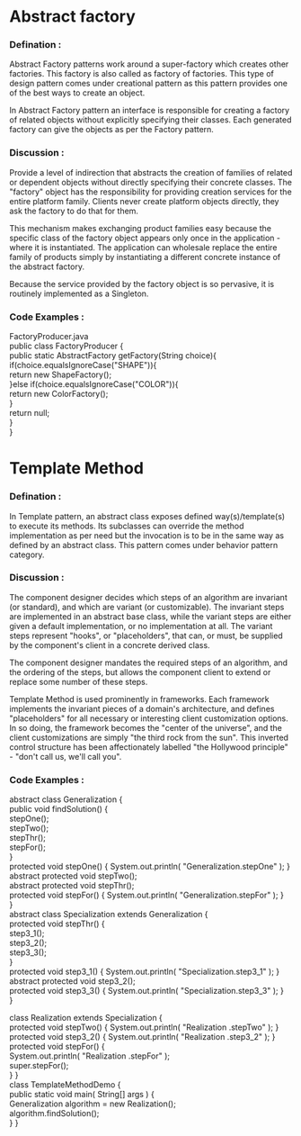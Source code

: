 # Abstract factory

### Defination :
Abstract Factory patterns work around a super-factory which creates other factories. This factory is also called as factory of factories. This type of design pattern comes under creational pattern as this pattern provides one of the best ways to create an object.

In Abstract Factory pattern an interface is responsible for creating a factory of related objects without explicitly specifying their classes. Each generated factory can give the objects as per the Factory pattern.

### Discussion :

Provide a level of indirection that abstracts the creation of families of related or dependent objects without directly specifying their concrete classes. The "factory" object has the responsibility for providing creation services for the entire platform family. Clients never create platform objects directly, they ask the factory to do that for them.

This mechanism makes exchanging product families easy because the specific class of the factory object appears only once in the application - where it is instantiated. The application can wholesale replace the entire family of products simply by instantiating a different concrete instance of the abstract factory.

Because the service provided by the factory object is so pervasive, it is routinely implemented as a Singleton.


### Code Examples :

FactoryProducer.java  <br>
public class FactoryProducer { <br>
   public static AbstractFactory getFactory(String choice){ <br>
      if(choice.equalsIgnoreCase("SHAPE")){ <br>
         return new ShapeFactory();<br>
      }else if(choice.equalsIgnoreCase("COLOR")){ <br>
         return new ColorFactory(); <br>
      } <br>
      return null; <br>
   } <br>
} <br>

# Template Method

### Defination :
In Template pattern, an abstract class exposes defined way(s)/template(s) to execute its methods. Its subclasses can override the method implementation as per need but the invocation is to be in the same way as defined by an abstract class. This pattern comes under behavior pattern category.

### Discussion :

The component designer decides which steps of an algorithm are invariant (or standard), and which are variant (or customizable). The invariant steps are implemented in an abstract base class, while the variant steps are either given a default implementation, or no implementation at all. The variant steps represent "hooks", or "placeholders", that can, or must, be supplied by the component's client in a concrete derived class.

The component designer mandates the required steps of an algorithm, and the ordering of the steps, but allows the component client to extend or replace some number of these steps.

Template Method is used prominently in frameworks. Each framework implements the invariant pieces of a domain's architecture, and defines "placeholders" for all necessary or interesting client customization options. In so doing, the framework becomes the "center of the universe", and the client customizations are simply "the third rock from the sun". This inverted control structure has been affectionately labelled "the Hollywood principle" - "don't call us, we'll call you".


### Code Examples :

abstract class Generalization { <br>
   public void findSolution() { <br>
      stepOne(); <br>
      stepTwo(); <br>
      stepThr(); <br>
      stepFor(); <br>
   } <br>
   protected void stepOne() { System.out.println( "Generalization.stepOne" ); } <br>
   abstract protected void stepTwo(); <br>
   abstract protected void stepThr(); <br>
   protected void stepFor() { System.out.println( "Generalization.stepFor" ); } <br>
} <br>
abstract class Specialization extends Generalization { <br>
   protected void stepThr() { <br>
      step3_1(); <br>
      step3_2(); <br>
      step3_3(); <br>
   } <br>
   protected void step3_1() { System.out.println( "Specialization.step3_1" ); } <br>
   abstract protected void step3_2(); <br>
   protected void step3_3() { System.out.println( "Specialization.step3_3" ); } <br>
} <br>

class Realization extends Specialization { <br>
   protected void stepTwo() { System.out.println( "Realization   .stepTwo" ); } <br>
   protected void step3_2() { System.out.println( "Realization   .step3_2" ); } <br>
   protected void stepFor() { <br>
      System.out.println( "Realization   .stepFor" ); <br>
      super.stepFor(); <br>
}  } <br>
class TemplateMethodDemo { <br>
   public static void main( String[] args ) { <br>
      Generalization algorithm = new Realization(); <br>
      algorithm.findSolution(); <br>
}  } <br>
